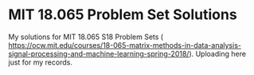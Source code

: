 # MIT 18.065 Problem Set Solutions
My solutions for MIT 18.065 S18 Problem Sets ( https://ocw.mit.edu/courses/18-065-matrix-methods-in-data-analysis-signal-processing-and-machine-learning-spring-2018/). Uploading here just for my records. 
